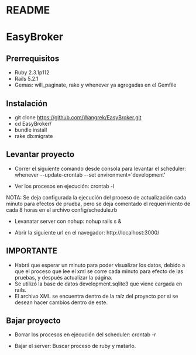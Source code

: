 # README

# EasyBroker

## Prerrequisitos

* Ruby 2.3.1p112
* Rails 5.2.1
* Gemas: will_paginate, rake y whenever ya agregadas en el Gemfile

## Instalación

* git clone https://github.com/Wangrek/EasyBroker.git
* cd EasyBroker/
* bundle install
* rake db:migrate

## Levantar proyecto

* Correr el siguiente comando desde consola para levantar el scheduler:
	whenever --update-crontab --set environment='development'
	
* Ver los procesos en ejecución:
	crontab -l

NOTA: Se deja configurada la ejecución del proceso de actualización cada minuto para efectos de prueba, pero se deja comentado el requerimiento de cada 8 horas en
	  el archivo config/schedule.rb

* Levanatar server con nohup:
	nohup rails s &

* Abrir la siguiente url en el navegador:
	http://localhost:3000/

## IMPORTANTE

* Habrá que esperar un minuto para poder visualizar los datos, debido a que el proceso que lee el xml se corre cada minuto para efecto de las pruebas, y después  actualizar la página.
* Se utilizó la base de datos development.sqlite3 que viene cargada en rails.
* El archivo XML se encuentra dentro de la raíz del proyecto por si se desean hacer cambios dentro de este.


## Bajar proyecto

* Borrar los procesos en ejecución del scheduler:
	crontab -r

* Bajar el server: Buscar proceso de ruby y matarlo.
